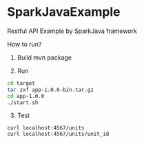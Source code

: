 # SparkJavaExample

Restful API Example by SparkJava framework

How to run?

1. Build
mvn package

2. Run
```bash
cd target
tar zxf app-1.0.0-bin.tar.gz
cd app-1.0.0
./start.sh
```

3. Test
```base
curl localhost:4567/units
curl localhost:4567/units/unit_id
```
